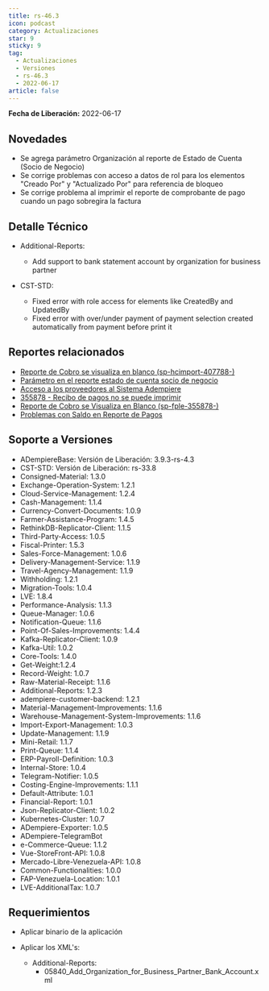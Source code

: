 ```yaml
---
title: rs-46.3
icon: podcast
category: Actualizaciones
star: 9
sticky: 9
tag:
  - Actualizaciones
  - Versiones
  - rs-46.3
  - 2022-06-17
article: false
---
```


**Fecha de Liberación:** 2022-06-17

## Novedades

- Se agrega parámetro Organización al reporte de Estado de Cuenta (Socio de Negocio)
- Se corrige problemas con acceso a datos de rol para los elementos "Creado Por" y "Actualizado Por" para referencia de bloqueo
- Se corrige problema al imprimir el reporte de comprobante de pago cuando un pago sobregira la factura

## Detalle Técnico

- Additional-Reports:

  - Add support to bank statement account by organization for business partner
  
- CST-STD:
  
  - Fixed error with role access for elements like CreatedBy and UpdatedBy
  - Fixed error with over/under payment of payment selection created automatically from payment before print it

## Reportes relacionados

- [Reporte de Cobro se visualiza en blanco (sp-hcimport-407788-)](https://github.com/erpcya/Control-HCIMPORT/issues/23)
- [Parámetro en el reporte estado de cuenta socio de negocio](https://github.com/erpcya/Control-MIGO/issues/226)
- [Acceso a los proveedores al Sistema Adempiere](https://github.com/erpcya/Control-MIGO/issues/224)
- [355878 - Recibo de pagos no se puede imprimir](https://github.com/erpcya/Control-FPLE/issues/147)
- [Reporte de Cobro se Visualiza en Blanco (sp-fple-355878-)](https://github.com/erpcya/Control-FPLE/issues/150)
- [Problemas con Saldo en Reporte de Pagos](https://github.com/erpcya/Control-FPLE/issues/152)

## Soporte a Versiones

- ADempiereBase: Versión de Liberación: 3.9.3-rs-4.3
- CST-STD: Versión de Liberación: rs-33.8
- Consigned-Material: 1.3.0
- Exchange-Operation-System: 1.2.1
- Cloud-Service-Management: 1.2.4
- Cash-Management: 1.1.4
- Currency-Convert-Documents: 1.0.9
- Farmer-Assistance-Program: 1.4.5
- RethinkDB-Replicator-Client: 1.1.5
- Third-Party-Access: 1.0.5
- Fiscal-Printer: 1.5.3
- Sales-Force-Management: 1.0.6
- Delivery-Management-Service: 1.1.9
- Travel-Agency-Management: 1.1.9
- Withholding: 1.2.1
- Migration-Tools: 1.0.4
- LVE: 1.8.4
- Performance-Analysis: 1.1.3
- Queue-Manager: 1.0.6
- Notification-Queue: 1.1.6
- Point-Of-Sales-Improvements: 1.4.4
- Kafka-Replicator-Client: 1.0.9
- Kafka-Util: 1.0.2
- Core-Tools: 1.4.0
- Get-Weight:1.2.4
- Record-Weight: 1.0.7
- Raw-Material-Receipt: 1.1.6
- Additional-Reports: 1.2.3
- adempiere-customer-backend: 1.2.1
- Material-Management-Improvements: 1.1.6
- Warehouse-Management-System-Improvements: 1.1.6
- Import-Export-Management: 1.0.3
- Update-Management: 1.1.9
- Mini-Retail: 1.1.7
- Print-Queue: 1.1.4
- ERP-Payroll-Definition: 1.0.3
- Internal-Store: 1.0.4
- Telegram-Notifier: 1.0.5
- Costing-Engine-Improvements: 1.1.1
- Default-Attribute: 1.0.1
- Financial-Report: 1.0.1
- Json-Replicator-Client: 1.0.2
- Kubernetes-Cluster: 1.0.7
- ADempiere-Exporter: 1.0.5
- ADempiere-TelegramBot
- e-Commerce-Queue: 1.1.2
- Vue-StoreFront-API: 1.0.8
- Mercado-Libre-Venezuela-API: 1.0.8
- Common-Functionalities: 1.0.0
- FAP-Venezuela-Location: 1.0.1
- LVE-AdditionalTax: 1.0.7

## Requerimientos

- Aplicar binario de la aplicación
- Aplicar los XML's:

  - Additional-Reports:
    - 05840_Add_Organization_for_Business_Partner_Bank_Account.xml
